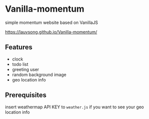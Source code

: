 # Vanilla-momentum
simple momentum website based on VanillaJS

https://lauvsong.github.io/Vanilla-momentum/

## Features
- clock
- todo list
- greeting user
- random background image
- geo location info

## Prerequisites
insert weathermap API KEY to `weather.js` if you want to see your geo location info
